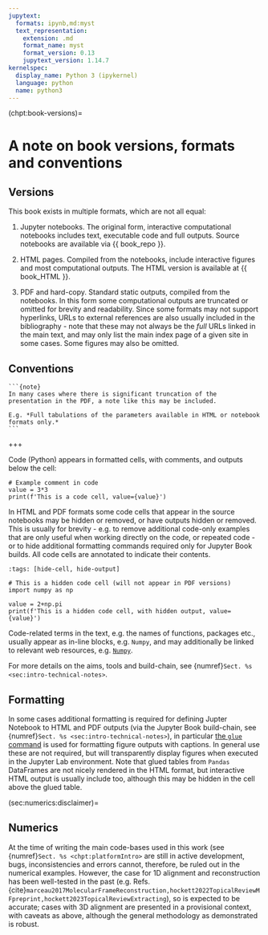 ```yaml
---
jupytext:
  formats: ipynb,md:myst
  text_representation:
    extension: .md
    format_name: myst
    format_version: 0.13
    jupytext_version: 1.14.7
kernelspec:
  display_name: Python 3 (ipykernel)
  language: python
  name: python3
---
```


(chpt:book-versions)=
# A note on book versions, formats and conventions

## Versions

This book exists in multiple formats, which are not all equal:

1. Jupyter notebooks. The original form, interactive computational notebooks includes text, executable code and full outputs. Source notebooks are available via {{ book_repo }}.

2. HTML pages. Compiled from the notebooks, include interactive figures and most computational outputs. The HTML version is available at {{ book_HTML }}.

3. PDF and hard-copy. Standard static outputs, compiled from the notebooks. In this form some computational outputs are truncated or omitted for brevity and readability. Since some formats may not support hyperlinks, URLs to external references are also usually included in the bibliography - note that these may not always be the *full* URLs linked in the main text, and may only list the main index page of a given site in some cases. Some figures may also be omitted.

## Conventions

````{margin}
```{note}
In many cases where there is significant truncation of the presentation in the PDF, a note like this may be included.

E.g. *Full tabulations of the parameters available in HTML or notebook formats only.*
```
````

+++

Code (Python) appears in formatted cells, with comments, and outputs below the cell:

```{code-cell} ipython3
# Example comment in code
value = 3*3
print(f'This is a code cell, value={value}')
```

In HTML and PDF formats some code cells that appear in the source notebooks may be hidden or removed, or have outputs hidden or removed. This is usually for brevity - e.g. to remove additional code-only examples that are only useful when working directly on the code, or repeated code - or to hide additional formatting commands required only for Jupyter Book builds. All code cells are annotated to indicate their contents.

```{code-cell} ipython3
:tags: [hide-cell, hide-output]

# This is a hidden code cell (will not appear in PDF versions)
import numpy as np

value = 2+np.pi
print(f'This is a hidden code cell, with hidden output, value={value}')
```

Code-related terms in the text, e.g. the names of functions, packages etc., usually appear as in-line blocks, e.g. `Numpy`, and may additionally be linked to relevant web resources, e.g. [`Numpy`](https://numpy.org/).

For more details on the aims, tools and build-chain, see {numref}`Sect. %s <sec:intro-technical-notes>`.

## Formatting

In some cases additional formatting is required for defining Jupter Notebook to HTML and PDF outputs (via the Jupyter Book build-chain, see {numref}`Sect. %s <sec:intro-technical-notes>`), in particular [the `glue` command](https://jupyterbook.org/en/stable/content/executable/output-insert.html) is used for formatting figure outputs with captions. In general use these are not required, but will transparently display figures when executed in the Jupyter Lab environment. Note that glued tables from `Pandas` DataFrames are not nicely rendered in the HTML format, but interactive HTML output is usually include too, although this may be hidden in the cell above the glued table.

(sec:numerics:disclaimer)=
## Numerics

At the time of writing the main code-bases used in this work (see {numref}`Sect. %s <chpt:platformIntro>` are still in active development, bugs, inconsistencies and errors cannot, therefore, be ruled out in the numerical examples. However, the case for 1D alignment and reconstruction has been well-tested in the past (e.g. Refs. {cite}`marceau2017MolecularFrameReconstruction,hockett2022TopicalReviewMFpreprint,hockett2023TopicalReviewExtracting`), so is expected to be accurate; cases with 3D alignment are presented in a provisional context, with caveats as above, although the general methodology as demonstrated is robust.

```{code-cell} ipython3

```
